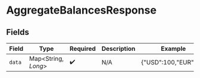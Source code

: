 # AggregateBalancesResponse


## Fields

| Field                | Type                 | Required             | Description          | Example              |
| -------------------- | -------------------- | -------------------- | -------------------- | -------------------- |
| `data`               | Map<String, *Long*>  | :heavy_check_mark:   | N/A                  | {"USD":100,"EUR":12} |
